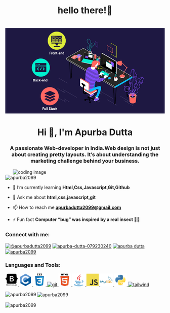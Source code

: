 ## <h1 align="center">hello there!🤟<h1>
![MasterHead](https://github.com/Apurba2099/Apurba2099/blob/main/banner.gif?raw=true/)
<h1 align="center">Hi 👋, I'm Apurba Dutta</h1>
<h3 align="center">A passionate Web-developer in India.Web design is not just about creating pretty layouts. It’s about understanding the marketing challenge behind your business.</h3>

<img align="right" alt="coding image" width="480px" src="https://media3.giphy.com/media/qgQUggAC3Pfv687qPC/giphy.gif">

<p align="left"> <img src="https://komarev.com/ghpvc/?username=apurba2099&label=Profile%20views&color=0e75b6&style=flat" alt="apurba2099" /> </p>

- 🌱 I’m currently learning **Html,Css,Javascript,Git,Github**

- 💬 Ask me about **html,css,javascript,git**

- 📫 How to reach me **apurbadutta2099@gmail.com**

- ⚡ Fun fact **Computer “bug” was inspired by a real insect 🐛😂**

<h3 align="left">Connect with me:</h3>
<p align="left">
<a href="https://twitter.com/@apurbadutta2099" target="blank"><img align="center" src="https://raw.githubusercontent.com/rahuldkjain/github-profile-readme-generator/master/src/images/icons/Social/twitter.svg" alt="@apurbadutta2099" height="30" width="40" /></a>
<a href="https://linkedin.com/in/apurba-dutta-079230240" target="blank"><img align="center" src="https://raw.githubusercontent.com/rahuldkjain/github-profile-readme-generator/master/src/images/icons/Social/linked-in-alt.svg" alt="apurba-dutta-079230240" height="30" width="40" /></a>
<a href="https://www.facebook.com/theapurbadutta" target="_blank"><img align="center" src="https://img.icons8.com/3d-fluency/40/null/facebook-circled.png" alt="apurba dutta"/></a>
<a href="https://instagram.com/apurba2099" target="blank"><img align="center" src="https://raw.githubusercontent.com/rahuldkjain/github-profile-readme-generator/master/src/images/icons/Social/instagram.svg" alt="apurba2099" height="30" width="40" /></a>
</p>

<h3 align="left">Languages and Tools:</h3>
<p align="left"> <a href="https://getbootstrap.com" target="_blank" rel="noreferrer"> <img src="https://raw.githubusercontent.com/devicons/devicon/master/icons/bootstrap/bootstrap-plain-wordmark.svg" alt="bootstrap" width="40" height="40"/> </a> <a href="https://www.cprogramming.com/" target="_blank" rel="noreferrer"> <img src="https://raw.githubusercontent.com/devicons/devicon/master/icons/c/c-original.svg" alt="c" width="40" height="40"/> </a> <a href="https://www.w3schools.com/css/" target="_blank" rel="noreferrer"> <img src="https://raw.githubusercontent.com/devicons/devicon/master/icons/css3/css3-original-wordmark.svg" alt="css3" width="40" height="40"/> </a> <a href="https://git-scm.com/" target="_blank" rel="noreferrer"> <img src="https://www.vectorlogo.zone/logos/git-scm/git-scm-icon.svg" alt="git" width="40" height="40"/> </a> <a href="https://www.w3.org/html/" target="_blank" rel="noreferrer"> <img src="https://raw.githubusercontent.com/devicons/devicon/master/icons/html5/html5-original-wordmark.svg" alt="html5" width="40" height="40"/> </a> <a href="https://www.java.com" target="_blank" rel="noreferrer"> <img src="https://raw.githubusercontent.com/devicons/devicon/master/icons/java/java-original.svg" alt="java" width="40" height="40"/> </a> <a href="https://developer.mozilla.org/en-US/docs/Web/JavaScript" target="_blank" rel="noreferrer"> <img src="https://raw.githubusercontent.com/devicons/devicon/master/icons/javascript/javascript-original.svg" alt="javascript" width="40" height="40"/> </a> <a href="https://www.mysql.com/" target="_blank" rel="noreferrer"> <img src="https://raw.githubusercontent.com/devicons/devicon/master/icons/mysql/mysql-original-wordmark.svg" alt="mysql" width="40" height="40"/> </a> <a href="https://www.python.org" target="_blank" rel="noreferrer"> <img src="https://raw.githubusercontent.com/devicons/devicon/master/icons/python/python-original.svg" alt="python" width="40" height="40"/> </a> <a href="https://tailwindcss.com/" target="_blank" rel="noreferrer"> <img src="https://www.vectorlogo.zone/logos/tailwindcss/tailwindcss-icon.svg" alt="tailwind" width="40" height="40"/> </a> </p>

<p><img align="left" src="https://github-readme-stats.vercel.app/api/top-langs?username=apurba2099&show_icons=true&locale=en&layout=compact" alt="apurba2099" /></p>

<p>&nbsp;<img align="center" src="https://github-readme-stats.vercel.app/api?username=apurba2099&show_icons=true&locale=en" alt="apurba2099" /></p>

<p><img align="center" src="https://github-readme-streak-stats.herokuapp.com/?user=apurba2099&" alt="apurba2099" /></p>


